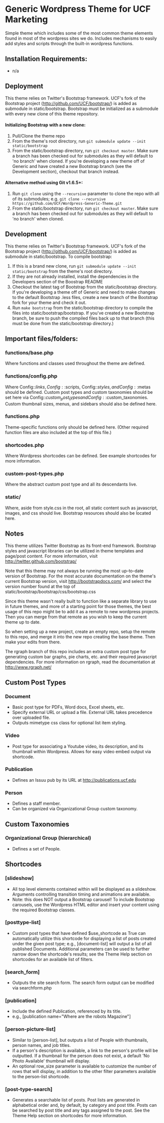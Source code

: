 # Generic Wordpress Theme for UCF Marketing

Simple theme which includes some of the most common theme elements found in most
of the wordpress sites we do.  Includes mechanisms to easily add styles and
scripts through the built-in wordpress functions.


## Installation Requirements:
* n/a


## Deployment

This theme relies on Twitter's Bootstrap framework. UCF's fork of the Bootstrap project (http://github.com/UCF/bootstrap/) is added as submodule in static/bootstrap. Bootstrap must be initialized as a submodule with every new clone of this theme repository.

#### Initializing Bootstrap with a new clone:
1. Pull/Clone the theme repo
2. From the theme's root directory, run `git submodule update --init static/bootstrap`
3. From the static/bootstrap directory, run `git checkout master`.  Make sure a branch has been checked out for submodules as they will default to 'no branch' when cloned.  If you're developing a new theme off of Generic and have created a new Bootstrap branch (see the Development section), checkout that branch instead.

#### Alternative method using Git v1.6.5+:
1. Run `git clone` using the `--recursive` parameter to clone the repo with all of its submodules; e.g. `git clone --recursive https://github.com/UCF/Wordpress-Generic-Theme.git`
2. From the static/bootstrap directory, run `git checkout master`.  Make sure a branch has been checked out for submodules as they will default to 'no branch' when cloned.


## Development

This theme relies on Twitter's Bootstrap framework. UCF's fork of the Bootstrap project (http://github.com/UCF/bootstrap/) is added as submodule in static/bootstrap. To compile bootstrap:

1. If this is a brand new clone, run `git submodule update --init static/bootstrap` from the theme's root directory.
2. If they are not already installed, install the dependencies in the Developers section of the Boostrap README
3. Checkout the latest tag of Bootstrap from the static/bootstrap directory.  If you're developing a theme off of Generic and need to make changes to the default Bootstrap .less files, create a new branch of the Bootstrap fork for your theme and check it out.
4. Run `make bootstrap` from the static/bootstrap directory to compile the files into static/bootstrap/bootstrap.  If you've created a new Bootstrap branch, be sure to push the compiled files back up to that branch (this must be done from the static/bootstrap directory.)


## Important files/folders:

### functions/base.php
Where functions and classes used throughout the theme are defined.

### functions/config.php
Where Config::$links, Config::$scripts, Config::$styles, and
Config::$metas should be defined.  Custom post types and custom taxonomies should
be set here via Config::$custom_post_types and Config::$custom_taxonomies.
Custom thumbnail sizes, menus, and sidebars should also be defined here.

### functions.php
Theme-specific functions only should be defined here.  (Other required
function files are also included at the top of this file.)

### shortcodes.php
Where Wordpress shortcodes can be defined.  See example shortcodes for more 
information.

### custom-post-types.php
Where the abstract custom post type and all its descendants live.

### static/
Where, aside from style.css in the root, all static content such as
javascript, images, and css should live.
Bootstrap resources should also be located here.


## Notes

This theme utilizes Twitter Bootstrap as its front-end framework.  Bootstrap
styles and javascript libraries can be utilized in theme templates and page/post
content.  For more information, visit http://twitter.github.com/bootstrap/

Note that this theme may not always be running the most up-to-date version of
Bootstrap.  For the most accurate documentation on the theme's current
Bootstrap version, visit http://bootstrapdocs.com/ and select the version number
found at the top of static/bootstrap/bootstrap/css/bootstrap.css


Since this theme wasn't really built to function like a separate library to use
in future themes, and more of a starting point for those themes, the best usage
of this repo might be to add it as a remote to new wordpress projects.  Then
you can merge from that remote as you wish to keep the current theme up to date.

So when setting up a new project, create an empty repo, setup the remote to this
repo, and merge it into the new repo creating the base theme.  Then make your
edits from there.


The rgraph branch of this repo includes an extra custom post type for generating
custom bar graphs, pie charts, etc. and their required javascript dependencies.
For more information on rgraph, read the documentation at http://www.rgraph.net/


## Custom Post Types

### Document
* Basic post type for PDFs, Word docs, Excel sheets, etc.
* Specify external URL or upload a file.  External URL takes precedence over
uploaded file.
* Outputs mimetype css class for optional list item styling.

### Video
* Post type for associating a Youtube video, its description, and its thumbnail
within Wordpress.  Allows for easy video embed output via shortcode.

### Publication
* Defines an Issuu pub by its URL at http://publications.ucf.edu

### Person
* Defines a staff member.
* Can be organized via Organizational Group custom taxonomy.


## Custom Taxonomies

### Organizational Group (hierarchical)
* Defines a set of People.


## Shortcodes

### [slideshow]
* All top level elements contained within will be displayed as a slideshow.  
Arguments controlling transition timing and animations are available.
* Note: this does NOT output a Bootstrap carousel!  To include Bootstrap 
carousels, use the Wordpress HTML editor and insert your content using the
required Bootstrap classes.

### [posttype-list]
* Custom post types that have defined $use_shortcode as True can automatically
utilize this shortcode for displaying a list of posts created under the given
post type; e.g., [document-list] will output a list of all published Documents.
Additional parameters can be used to further narrow down the shortcode's results;
see the Theme Help section on shortcodes for an available list of filters.

### [search_form]
* Outputs the site search form.  The search form output can be modified via
searchform.php

### [publication]
* Include the defined Publication, referenced by its title.
* e.g., [publication name="Where are the robots Magazine"]

### [person-picture-list]
* Similar to [person-list], but outputs a list of People with thumbnails, person names, and job titles.
* If a person's description is available, a link to the person's profile will be outputted. If a thumbnail for the person does not exist, a default 'No Photo Available' thumbnail will display.
* An optional row_size parameter is available to customize the number of rows that will display, in addition to the other filter parameters available to the person-list shortcode.

### [post-type-search]
* Generates a searchable list of posts. Post lists are generated in alphabetical order and, by default, by category and post title. Posts can be searched by post title and any tags assigned to the post. See the Theme Help section on shortcodes for more information.
